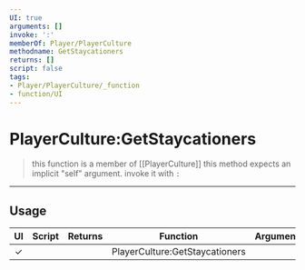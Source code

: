 ```yaml
---
UI: true
arguments: []
invoke: ':'
memberOf: Player/PlayerCulture
methodname: GetStaycationers
returns: []
script: false
tags:
- Player/PlayerCulture/_function
- function/UI
---
```

# PlayerCulture:GetStaycationers
> this function is a member of [[PlayerCulture]]
> this method expects an implicit "self" argument. invoke it with `:`
-----
## Usage
|  UI | Script | Returns | Function | Arguments |
|:---:|:------:|-------:|:--------:|:---------|
|✓| ||PlayerCulture:GetStaycationers||

